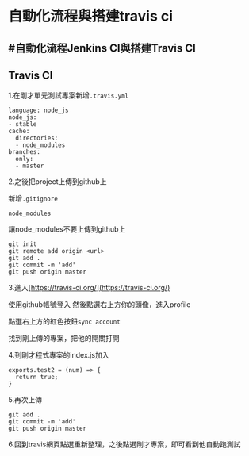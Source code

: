 # 自動化流程與搭建travis ci

## \#自動化流程Jenkins CI與搭建Travis CI

## Travis CI

1.在剛才單元測試專案新增`.travis.yml`

```text
language: node_js
node_js:
- stable
cache:
  directories:
  - node_modules
branches:
  only:
  - master
```

2.之後把project上傳到github上

新增`.gitignore`

```text
node_modules
```

讓node\_modules不要上傳到github上

```text
git init
git remote add origin <url>
git add .
git commit -m 'add'
git push origin master
```

3.進入[https://travis-ci.org/](https://travis-ci.org/)

使用github帳號登入 然後點選右上方你的頭像，進入profile

點選右上方的紅色按鈕`sync account`

找到剛上傳的專案，把他的開關打開

4.到剛才程式專案的index.js加入

```text
exports.test2 = (num) => {
  return true;
}
```

5.再次上傳

```text
git add .
git commit -m 'add'
git push origin master
```

6.回到travis網頁點選重新整理，之後點選剛才專案，即可看到他自動跑測試

